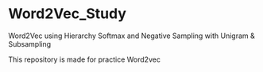 # Word2Vec_Study
Word2Vec using Hierarchy Softmax and Negative Sampling with Unigram &amp; Subsampling

This repository is made for practice Word2vec
